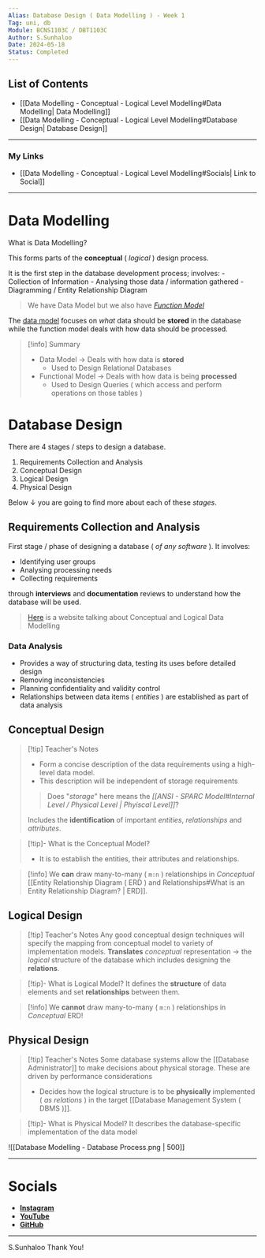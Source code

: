 ```yaml
---
Alias: Database Design ( Data Modelling ) - Week 1
Tag: uni, db
Module: BCNS1103C / DBT1103C
Author: S.Sunhaloo
Date: 2024-05-18
Status: Completed
---
```


## List of Contents

- [[Data Modelling - Conceptual - Logical Level Modelling#Data Modelling| Data Modelling]]
- [[Data Modelling - Conceptual - Logical Level Modelling#Database Design| Database Design]]

---

### My Links

- [[Data Modelling - Conceptual - Logical Level Modelling#Socials| Link to Social]]

---

# Data Modelling

What is Data Modelling?

This forms parts of the **conceptual** ( *logical* ) design process.

It is the first step in the database development process; involves:
	- Collection of Information
	- Analysing those data / information gathered
	- Diagramming / Entity Relationship Diagram

>We have Data Model but we also have [*Function Model*](https://en.wikipedia.org/wiki/Function_model#:~:text=In%20systems%20engineering%2C%20software%20engineering,modeled%20system%20or%20subject%20area.)

The [data model](https://en.wikipedia.org/wiki/Data_model) focuses on *what* data should be **stored** in the database while the function model deals with how data should be processed.

>[!info] Summary
>- Data Model $\rightarrow$  Deals with how data is **stored**
>	- Used to Design Relational Databases
>- Functional Model $\rightarrow$ Deals with how data is being **processed**
>	- Used to Design Queries ( which access and perform operations on those tables )

# Database Design

There are 4 stages / steps to design a database.

1. Requirements Collection and Analysis
2. Conceptual Design
3. Logical Design
4. Physical Design

Below $\downarrow$ you are going to find more about each of these *stages*.

## Requirements Collection and Analysis

First stage / phase of designing a database ( *of any software* ).
It involves:

- Identifying user groups
- Analysing processing needs
- Collecting requirements

through **interviews** and **documentation** reviews to understand how the database will be used.

>[Here](https://online.visual-paradigm.com/knowledge/visual-modeling/conceptual-vs-logical-vs-physical-data-model#:~:text=The%20conceptual%20model%20is%20to,set%20the%20relationships%20between%20them.) is a website talking about Conceptual and Logical Data Modelling

### Data Analysis

- Provides a way of structuring data, testing its uses before detailed design
- Removing inconsistencies
- Planning confidentiality and validity control
- Relationships between data items ( *entities* ) are established as part of data analysis

## Conceptual Design

>[!tip] Teacher's Notes
>- Form a concise description of the data requirements using a high-level data model.
>- This description will be independent of storage requirements
>>Does "*storage*" here means the *[[ANSI - SPARC Model#Internal Level / Physical Level | Phyiscal Level]]*?
>
>Includes the **identification** of important *entities*, *relationships* and *attributes*.

>[!tip]- What is the Conceptual Model?
>- It is to establish the entities, their attributes and relationships.

>[!info]
>We **can** draw many-to-many ( `m:n` ) relationships in *Conceptual* [[Entity Relationship Diagram ( ERD ) and Relationships#What is an Entity Relationship Diagram? | ERD]].

## Logical Design

>[!tip] Teacher's Notes
>Any good conceptual design techniques will specify the mapping from conceptual model to variety of implementation models.
>**Translates** *conceptual* representation $\rightarrow$ the *logical* structure of the database which includes designing the **relations**.

>[!tip]- What is Logical Model?
>It defines the **structure** of data elements and set **relationships** between them.

>[!info]
>We **cannot** draw many-to-many ( `m:n` ) relationships in *Conceptual* ERD!

## Physical Design

>[!tip] Teacher's Notes
>Some database systems allow the [[Database Administrator]] to make decisions about physical storage.
>These are driven by performance considerations
>- Decides how the logical structure is to be **physically** implemented ( *as relations* ) in the target [[Database Management System ( DBMS )]].

>[!tip]- What is Physical Model?
>It describes the database-specific implementation of the data model

![[Database Modelling - Database Process.png | 500]]

---

# Socials

- [**Instagram**](https://www.instagram.com/s.sunhaloo/)
- [**YouTube**](https://www.youtube.com/channel/UCMkQZsuW6eHMhdUObLPSpwg)
- [**GitHub**](https://www.github.com/Sunhaloo)

---

S.Sunhaloo
Thank You!